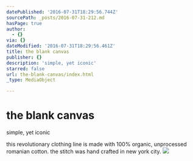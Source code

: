 ```yaml
---
datePublished: '2016-07-31T18:29:56.744Z'
sourcePath: _posts/2016-07-31-212.md
hasPage: true
author:
  - {}
via: {}
dateModified: '2016-07-31T18:29:56.461Z'
title: the blank canvas
publisher: {}
description: 'simple, yet iconic'
starred: false
url: the-blank-canvas/index.html
_type: MediaObject

---
```

# the blank canvas

simple, yet iconic

this revolutionary clothing line is made with 100% organic, unprocessed romanian cotton. the stitch was hand crafted in new york city.
![](https://the-grid-user-content.s3-us-west-2.amazonaws.com/fa2f44ef-8e02-43d9-b397-69586eb3d1b2.jpg)